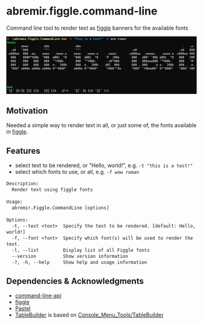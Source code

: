 # abremir.figgle.command-line

Command line tool to render text as [figgle](https://github.com/drewnoakes/figgle) banners for the available fonts

![abremir.Figgle.CommandLine](./assets/abremir.Figgle.CommandLine.png)

## Motivation

Needed a simple way to render text in all, or just some of, the fonts available in [figgle](https://github.com/drewnoakes/figgle).

## Features

* select text to be rendered, or "Hello, world!", e.g. `-t "this is a test!"`
* select which fonts to use, or all, e.g. `-f wow roman`

```text
Description:
  Render text using figgle fonts

Usage:
  abremir.Figgle.CommandLine [options]

Options:
  -t, --text <text>  Specify the text to be rendered. [default: Hello, world!]
  -f, --font <font>  Specify which font(s) will be used to render the text.
  -l, --list         Display list of all Figgle fonts
  --version          Show version information
  -?, -h, --help     Show help and usage information
```

## Dependencies &amp; Acknowledgments

* [command-line-api](https://github.com/dotnet/command-line-api)
* [figgle](https://github.com/drewnoakes/figgle)
* [Pastel](https://github.com/silkfire/Pastel)
* [TableBuilder](./src/abremir.Figgle.CommandLine/TableBuilder.cs) is based on [Console_Menu_Tools/TableBuilder](https://github.com/Grizzly-pride/Console_Menu_Tools)
